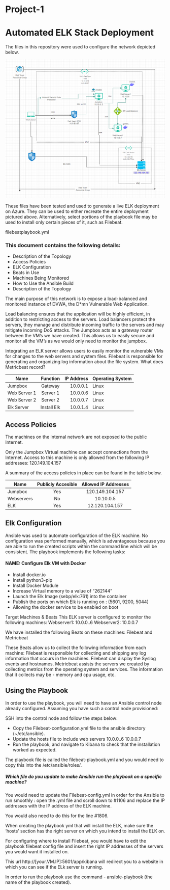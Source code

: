 # Project-1 
# Automated ELK Stack Deployment
The files in this repository were used to configure the network depicted below.

<!-- images -->
![Markdown Logo](https://github.com/jimuel11/Project-1/blob/main/PJ1%20-%20Diagram.png)

These files have been tested and used to generate a live ELK deployment on Azure. They can be used to either recreate the entire deployment pictured above. Alternatively, select portions of the playbook file may be used to install only certain pieces of it, such as Filebeat.

filebeatplaybook.yml

 ### This document contains the following details:

* Description of the Topology
* Access Policies
* ELK Configuration
* Beats in Use
* Machines Being Monitored
* How to Use the Ansible Build
* Description of the Topology




The main purpose of this network is to expose a load-balanced and monitored instance of DVWA, the D*mn Vulnerable Web Application.

Load balancing ensures that the application will be highly efficient, in addition to restricting access to the servers.
Load balancers protect the servers, they manage and distribute incoming traffic to the servers and may mitigate incoming DoS attacks. The Jumpbox acts as a gateway router between the VM’s we have created. This allows us to easily secure and monitor all the VM’s as we would only need to monitor the jumpbox.


Integrating an ELK server allows users to easily monitor the vulnerable VMs for changes to the web servers and system files.
Filebeat is responsible for generating and organizing log information about the file system.
What does Metricbeat record? 





<!-- Tables -->

| Name          | Function      | IP Address | Operating System |
| ------------- |:-------------:| ----------:| ---------------- |
| Jumpbox       | Gateway       | 10.0.0.1   |      Linux       |
| Web Server 1  | Server 1      | 10.0.0.6   |      Linux       |
| Web Server 2  | Server 2      | 10.0.0.7   |      Linux       |
| Elk Server    | Install Elk   | 10.0.1.4   |      Linux       |



## Access Policies

The machines on the internal network are not exposed to the public Internet. 

Only the Jumpbox Virtual machine can accept connections from the Internet. Access to this machine is only allowed from the following IP addresses:
120.149.104.157

A summary of the access policies in place can be found in the table below.

<!-- Tables --> 
| Name       | Publicly Accesible | Allowed IP Addresses |
| ---------- | :----------------: | :------------------: |
| Jumpbox    | Yes                | 120.149.104.157      |
| Webservers | No                 | 10.10.0.5            |
| ELK        | Yes                | 12.120.104.157       |









## Elk Configuration

Ansible was used to automate configuration of the ELK machine. No configuration was performed manually, which is advantageous because you are able to run the created scripts within the command line which will be consistent.
The playbook implements the following tasks:
#### NAME: Configure Elk VM with Docker
* Install docker.io
* Install python3-pip
* Install Docker Module
* Increase Virtual memory to a value of “262144”
* Launch the Elk Image (sebp/elk:761) into the container
* Publish the ports on which Elk is running on : (5601, 9200, 5044)
* Allowing the docker service to be enabled on boot




Target Machines & Beats
This ELK server is configured to monitor the following machines:
Webserver1: 10.0.0..6
Webserver2: 10.0.0.7

We have installed the following Beats on these machines:
Filebeat and Metricbeat

These Beats allow us to collect the following information from each machine:
Filebeat is responsible for collecting and shipping any log information that occurs in the machines. Filebeat can display the Syslog events and hostnames.
Metricbeat assists the servers we created by collecting metrics from the operating system and services. The information that it collects may be - memory and cpu usage, etc.






## Using the Playbook
In order to use the playbook, you will need to have an Ansible control node already configured. Assuming you have such a control node provisioned: 

SSH into the control node and follow the steps below:

- Copy the Filebeat-configuration.yml file to the ansible directory (~/etc/ansible).
- Update the hosts file to include web servers 10.0.0..6 10.0.0.7
- Run the playbook, and navigate to Kibana to check that the installation worked as expected.

The playbook file  is called the filebeat-playbook.yml and you would need to copy this into the /etc/ansible/roles/.

##### Which file do you update to make Ansible run the playbook on a specific machine? 
You would need to update the Filebeat-config.yml in order for the Ansible to run smoothly : open the .yml file and scroll down to #1106 and replace the IP addresses with the IP address of the ELK machine.

You  would also need to do this for the line #1806.


When creating the playbook yml that will install the ELK, make sure the ‘hosts’ section has the right server on which you intend to install the ELK on.

For configuring where to install Filebeat, you would have to edit the playbook filebeat config file and insert the right IP addresses of the servers you would want it installed on.

This url http://[your.VM.IP]:5601/app/kibana will redirect you to a website in which you can see if the ELk server is running.

 In order to run the playbook use the command - ansible-playbook (the name of the playbook created).

